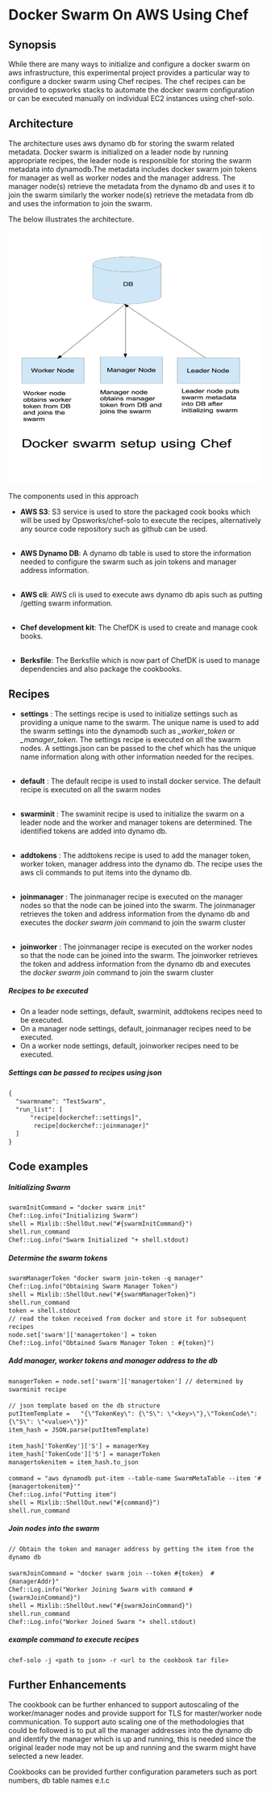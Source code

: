 # Docker Swarm On AWS Using Chef

## Synopsis

While there are many ways to initialize and configure a docker swarm on aws infrastructure, this experimental project provides a particular way to configure a docker swarm using Chef recipes. The chef recipes can be provided to opsworks stacks to automate the docker swarm configuration or can be executed manually on individual EC2 instances using chef-solo.

## Architecture

The architecture uses aws dynamo db for storing the swarm related metadata. Docker swarm is initialized on a leader node by running appropriate recipes, the leader node is responsible for storing the swarm metadata into dynamodb.The metadata includes docker swarm join tokens for manager as well as worker nodes and the manager address. The manager node(s) retrieve the metadata from the dynamo db and uses it to join the swarm similarly the worker node(s) retrieve the metadata from db and uses the information to join the swarm. 

The below illustrates the architecture.

<img src="DockerSwarm.jpg" width="500" height="500" />

The components used in this approach

* **AWS S3**:  S3 service is used to store the packaged cook books which will be used by Opsworks/chef-solo to execute the recipes, alternatively any source code repository such as github can be used. <br><br>

* **AWS Dynamo DB**:  A dynamo db table is used to store the information needed to configure the swarm such as join tokens and manager address information. <br><br>

* **AWS cli**: AWS cli is used to execute aws dynamo db apis such as putting /getting swarm information. <br><br>

* **Chef development kit**:  The ChefDK is used to create and manage cook books. <br><br>

* **Berksfile**: The Berksfile which is now part of ChefDK is used to manage dependencies and also package the cookbooks.


## Recipes
* **settings** : The settings recipe is used to initialize settings such as providing a unique name to the swarm. The unique name is used to add the swarm settings into the dynamodb such as *<uniquename>_worker_token* or *<uniauename>_manager_token*. The settings recipe is executed on all the swarm nodes. A settings.json can be passed to the chef which has the unique name information along with other information needed for the recipes. <br><br>

* **default** : The default recipe is used to install docker service. The default recipe is executed on all the swarm nodes <br><br>

* **swarminit** : The swaminit recipe is used to initialize the swarm on a leader node and the worker and manager tokens are determined. The identified tokens are added into dynamo db. <br><br>

* **addtokens** : The addtokens recipe is used to add the manager token, worker token, manager address into the dynamo db. The recipe uses the aws cli commands to put items into the dynamo db. <br><br>

* **joinmanager** : The joinmanager recipe is executed on the manager nodes so that the node can be joined into the swarm. The joinmanager retrieves the token and address information from the dynamo db and executes the _docker swarm join_ command to  join the swarm cluster <br><br>

* **joinworker** : The joinmanager recipe is executed on the worker nodes so that the node can be joined into the swarm. The joinworker retrieves the token and address information from the dynamo db and executes the _docker swarm join_ command to  join the swarm cluster


##### Recipes to be executed

* On a leader node settings, default, swarminit, addtokens recipes need to be executed.
* On a manager node settings, default, joinmanager recipes need to be executed.
* On a worker node settings, default, joinworker recipes need to be executed.

##### Settings can be passed to recipes using json

	{
	  "swarmname": "TestSwarm",
	  "run_list": [
		  "recipe[dockerchef::settings]",
	       recipe[dockerchef::joinmanager]"
	  ]
	}

## Code examples

##### Initializing Swarm

	swarmInitCommand = "docker swarm init"
	Chef::Log.info("Initializing Swarm")
	shell = Mixlib::ShellOut.new("#{swarmInitCommand}")
	shell.run_command
	Chef::Log.info("Swarm Initialized "+ shell.stdout)

##### Determine the swarm tokens

	swarmManagerToken "docker swarm join-token -q manager"
	Chef::Log.info("Obtaining Swarm Manager Token")
	shell = Mixlib::ShellOut.new("#{swarmManagerToken}")
	shell.run_command
	token = shell.stdout
	// read the token received from docker and store it for subsequent recipes
	node.set['swarm']['managertoken'] = token 
	Chef::Log.info("Obtained Swarm Manager Token : #{token}")
	
##### Add manager, worker tokens and manager address to the db
    
    managerToken = node.set['swarm']['managertoken'] // determined by swarminit recipe
    
    // json template based on the db structure
	putItemTemplate =   "{\"TokenKey\": {\"S\": \"<key>\"},\"TokenCode\":{\"S\": \"<value>\"}}"
	item_hash = JSON.parse(putItemTemplate)
	
	item_hash['TokenKey']['S'] = managerKey 
	item_hash['TokenCode']['S'] = managerToken
	managertokenitem = item_hash.to_json
	
	command = "aws dynamodb put-item --table-name SwarmMetaTable --item '#{managertokenitem}'"
	Chef::Log.info("Putting item")
	shell = Mixlib::ShellOut.new("#{command}")
	shell.run_command

##### Join nodes into the swarm
    // Obtain the token and manager address by getting the item from the dynamo db
     
	swarmJoinCommand = "docker swarm join --token #{token}  #{managerAddr}"
	Chef::Log.info("Worker Joining Swarm with command #{swarmJoinCommand}")
	shell = Mixlib::ShellOut.new("#{swarmJoinCommand}")
	shell.run_command
	Chef::Log.info("Worker Joined Swarm "+ shell.stdout)
	
##### example command to execute recipes
	chef-solo -j <path to json> -r <url to the cookbook tar file>

## Further Enhancements
The cookbook can be further enhanced to support autoscaling of the worker/manager nodes and provide support for TLS for master/worker node communication. To support auto scaling one of the methodologies that could be followed is to put all the manager addresses into the dynamo db and identify the manager which is up and running, this is needed since the original leader node may not be up and running and the swarm might have selected a new leader.

Cookbooks can be provided further configuration parameters such as port numbers, db table names e.t.c


